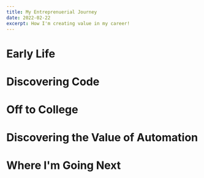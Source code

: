 ```yaml
---
title: My Entreprenuerial Journey
date: 2022-02-22
excerpt: How I'm creating value in my career!
---
```


# Early Life

# Discovering Code

# Off to College

# Discovering the Value of Automation

# Where I'm Going Next